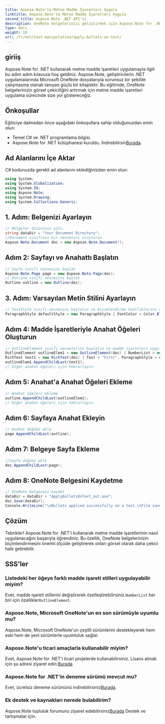 ```yaml
---
title: Aspose.Note'ta Metne Madde İşaretleri Uygula
linktitle: Aspose.Note'ta Metne Madde İşaretleri Uygula
second_title: Aspose.Note .NET API'si
description: OneNote belgelerinizi geliştirmek için Aspose.Note for .NET'te metne madde işaretlerini nasıl uygulayacağınızı öğrenin. Etkili biçimlendirme için bu adım adım kılavuzu izleyin.
type: docs
weight: 10
url: /tr/net/text-manipulation/apply-bullets-on-text/
---
```

## giriiş
Aspose.Note for .NET kullanarak metne madde işaretleri uygulamayla ilgili bu adım adım kılavuza hoş geldiniz. Aspose.Note, geliştiricilerin .NET uygulamalarında Microsoft OneNote dosyalarıyla sorunsuz bir şekilde çalışmasına olanak tanıyan güçlü bir kitaplıktır. Bu eğitimde, OneNote belgelerinizin görsel çekiciliğini artırmak için metne madde işaretleri uygulama sürecinde size yol göstereceğiz.
## Önkoşullar
Eğiticiye dalmadan önce aşağıdaki önkoşullara sahip olduğunuzdan emin olun:
- Temel C# ve .NET programlama bilgisi.
-  Aspose.Note for .NET kütüphanesi kuruldu. İndirebilirsin[Burada](https://releases.aspose.com/note/net/).
## Ad Alanlarını İçe Aktar
C# kodunuzda gerekli ad alanlarını eklediğinizden emin olun:
```csharp
using System;
using System.Globalization;
using System.IO;
using Aspose.Note;
using System.Drawing;
using System.Collections.Generic;
```
## 1. Adım: Belgenizi Ayarlayın
```csharp
// Belgeler dizininin yolu.
string dataDir = "Your Document Directory";
//Document sınıfının bir nesnesini oluşturun
Aspose.Note.Document doc = new Aspose.Note.Document();
```
## Adım 2: Sayfayı ve Anahattı Başlatın
```csharp
// Sayfa sınıfı nesnesini başlat
Aspose.Note.Page page = new Aspose.Note.Page(doc);
// Outline sınıfı nesnesini başlat
Outline outline = new Outline(doc);
```
## 3. Adım: Varsayılan Metin Stilini Ayarlayın
```csharp
// TextStyle sınıfı nesnesini başlatın ve biçimlendirme özelliklerini ayarlayın
ParagraphStyle defaultStyle = new ParagraphStyle { FontColor = Color.Black, FontName = "Arial", FontSize = 10 };
```
## Adım 4: Madde İşaretleriyle Anahat Öğeleri Oluşturun
```csharp
// OutlineElement sınıfı nesnelerini başlatın ve madde işaretleri uygulayın
OutlineElement outlineElem1 = new OutlineElement(doc) { NumberList = new NumberList("*", "Arial", 10) };
RichText text1 = new RichText(doc) { Text = "First", ParagraphStyle = defaultStyle };
outlineElem1.AppendChildLast(text1);
// Diğer anahat öğeleri için tekrarlayın
```
## Adım 5: Anahat'a Anahat Öğeleri Ekleme
```csharp
// Anahat öğeleri ekleme
outline.AppendChildLast(outlineElem1);
// Diğer anahat öğeleri için tekrarlayın
```
## Adım 6: Sayfaya Anahat Ekleyin
```csharp
// Anahat düğümü ekle
page.AppendChildLast(outline);
```
## Adım 7: Belgeye Sayfa Ekleme
```csharp
//Sayfa düğümü ekle
doc.AppendChildLast(page);
```
## Adım 8: OneNote Belgesini Kaydetme
```csharp
// OneNote belgesini kaydet
dataDir = dataDir + "ApplyBulletsOnText_out.one"; 
doc.Save(dataDir);
Console.WriteLine("\nBullets applied successfully on a text.\nFile saved at " + dataDir); 
```
## Çözüm
Tebrikler! Aspose.Note for .NET'i kullanarak metne madde işaretlerinin nasıl uygulanacağını başarıyla öğrendiniz. Bu özellik, OneNote belgelerinizin biçimlendirmesini önemli ölçüde geliştirerek onları görsel olarak daha çekici hale getirebilir.
## SSS'ler
### Listedeki her öğeye farklı madde işareti stilleri uygulayabilir miyim?
 Evet, madde işareti stillerini değiştirerek özelleştirebilirsiniz.`NumberList` her biri için özellikler`OutlineElement`.
### Aspose.Note, Microsoft OneNote'un en son sürümüyle uyumlu mu?
Aspose.Note, Microsoft OneNote'un çeşitli sürümlerini destekleyerek hem eski hem de yeni sürümlerle uyumluluk sağlar.
### Aspose.Note'u ticari amaçlarla kullanabilir miyim?
 Evet, Aspose.Note for .NET'i ticari projelerde kullanabilirsiniz. Lisans almak için şu adresi ziyaret edin:[Burada](https://purchase.aspose.com/buy).
### Aspose.Note for .NET'in deneme sürümü mevcut mu?
 Evet, ücretsiz deneme sürümünü indirebilirsiniz[Burada](https://releases.aspose.com/).
### Ek destek ve kaynakları nerede bulabilirim?
 Aspose.Note topluluk forumunu ziyaret edebilirsiniz[Burada](https://forum.aspose.com/c/note/28) Destek ve tartışmalar için.